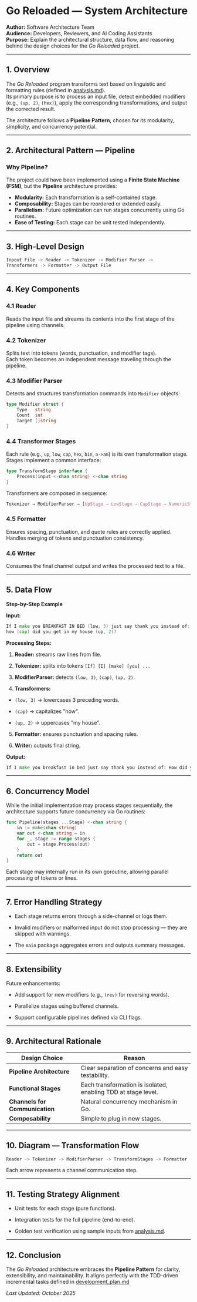 # Go Reloaded — System Architecture

**Author:** Software Architecture Team  
**Audience:** Developers, Reviewers, and AI Coding Assistants  
**Purpose:** Explain the architectural structure, data flow, and reasoning behind the design choices for the *Go Reloaded* project.

---

## 1. Overview

The *Go Reloaded* program transforms text based on linguistic and formatting rules (defined in [analysis.md](./analysis.md)).  
Its primary purpose is to process an input file, detect embedded modifiers (e.g., `(up, 2)`, `(hex)`), apply the corresponding transformations, and output the corrected result.

The architecture follows a **Pipeline Pattern**, chosen for its modularity, simplicity, and concurrency potential.

---

## 2. Architectural Pattern — Pipeline

### Why Pipeline?
The project could have been implemented using a **Finite State Machine (FSM)**, but the **Pipeline** architecture provides:

- **Modularity:** Each transformation is a self-contained stage.  
- **Composability:** Stages can be reordered or extended easily.  
- **Parallelism:** Future optimization can run stages concurrently using Go routines.  
- **Ease of Testing:** Each stage can be unit tested independently.

---

## 3. High-Level Design

```go
Inpout File -> Reader -> Tokenizer -> Modifier Parser -> 
Transformers -> Formatter -> Output File
```

---

## 4. Key Components

### 4.1 Reader
Reads the input file and streams its contents into the first stage of the pipeline using channels.

### 4.2 Tokenizer
Splits text into tokens (words, punctuation, and modifier tags).  
Each token becomes an independent message traveling through the pipeline.

### 4.3 Modifier Parser
Detects and structures transformation commands into `Modifier` objects:
```go
type Modifier struct {
    Type   string
    Count  int
    Target []string
}
```

### 4.4 Transformer Stages

Each rule (e.g., `up`, `low`, `cap`, `hex`, `bin`, `a->an`) is its own transformation stage.
Stages implement a common interface:
```go
type TransformStage interface {
    Process(input <-chan string) <-chan string
}
```
Transformers are composed in sequence:
```css
Tokenizer → ModifierParser → [UpStage → LowStage → CapStage → NumericStage → GrammarStage]
```

### 4.5 Formatter

Ensures spacing, punctuation, and quote rules are correctly applied.
Handles merging of tokens and punctuation consistency.

### 4.6 Writer

Consumes the final channel output and writes the processed text to a file.

---

## 5. Data Flow
**Step-by-Step Example**

**Input:**
```go
If I make you BREAKFAST IN BED (low, 3) just say thank you instead of:
how (cap) did you get in my house (up, 2)?
```

**Processing Steps:**

1) **Reader:** streams raw lines from file.

2) **Tokenizer:** splits into tokens `[If] [I] [make] [you] ...`

3) **ModifierParser:** detects `(low, 3)`, `(cap)`, `(up, 2)`.

4) **Transformers:**

- `(low, 3)` -> lowercases 3 preceding words.

- `(cap)` -> capitalizes "how".

- `(up, 2)` -> uppercases "my house".

5) **Formatter:** ensures punctuation and spacing rules.

6) **Writer:** outputs final string.

**Output:**
```go
If I make you breakfast in bed just say thank you instead of: How did you get in MY HOUSE?
```

---

## 6. Concurrency Model

While the initial implementation may process stages sequentially, the architecture supports future concurrency via Go routines:
```go
func Pipeline(stages ...Stage) <-chan string {
    in := make(chan string)
    var out <-chan string = in
    for _, stage := range stages {
        out = stage.Process(out)
    }
    return out
}
```
Each stage may internally run in its own goroutine, allowing parallel processing of tokens or lines.

---

## 7. Error Handling Strategy

- Each stage returns errors through a side-channel or logs them.

- Invalid modifiers or malformed input do not stop processing — they are skipped with warnings.

- The `main` package aggregates errors and outputs summary messages.

---

## 8. Extensibility

Future enhancements:

- Add support for new modifiers (e.g., `(rev)` for reversing words).

- Parallelize stages using buffered channels.

- Support configurable pipelines defined via CLI flags.

---

## 9. Architectural Rationale

| Design Choice                  | Reason                                                        |
| ------------------------------ | ------------------------------------------------------------- |
| **Pipeline Architecture**      | Clear separation of concerns and easy testability.            |
| **Functional Stages**          | Each transformation is isolated, enabling TDD at stage level. |
| **Channels for Communication** | Natural concurrency mechanism in Go.                          |
| **Composability**              | Simple to plug in new stages.                                 |

---

## 10. Diagram — Transformation Flow

```go
Reader -> Tokenizer -> ModifierParser -> TransformStages -> Formatter -> Writer
```
Each arrow represents a channel communication step.

---

## 11. Testing Strategy Alignment

- Unit tests for each stage (pure functions).

- Integration tests for the full pipeline (end-to-end).

- Golden test verification using sample inputs from [analysis.md](./analysis.md).

---

## 12. Conclusion

The *Go Reloaded* architecture embraces the **Pipeline Pattern** for clarity, extensibility, and maintainability.
It aligns perfectly with the TDD-driven incremental tasks defined in [development_plan.md](./development_plan.md)


*Last Updated: October 2025*